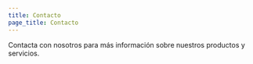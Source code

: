```yaml
---
title: Contacto
page_title: Contacto
---
```

 Contacta con nosotros para más información sobre nuestros productos y servicios.
